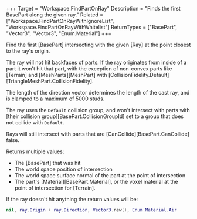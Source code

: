 +++
Target = "Workspace.FindPartOnRay"
Description = "Finds the first BasePart along the given ray."
Related = ["Workspace.FindPartOnRayWithIgnoreList", "Workspace.FindPartOnRayWithWhitelist"]
ReturnTypes = ["BasePart", "Vector3", "Vector3", "Enum.Material"]
+++

Find the first [BasePart] intersecting with the given [Ray] at the point closest to the ray's origin.

The ray will not hit backfaces of parts. If the ray originates from inside of a part it won't hit that part, with the exception of non-convex parts like [Terrain] and [MeshParts][MeshPart] with [CollisionFidelity.Default][TriangleMeshPart.CollisionFidelity].

The length of the direction vector determines the length of the cast ray, and is clamped to a maximum of 5000 studs.

The ray uses the `Default` collision group, and won't intersect with parts with [their collision group][BasePart.CollisionGroupId] set to a group that does not collide with `Default`.

Rays will still intersect with parts that are [CanCollide][BasePart.CanCollide] false.

Returns multiple values:

- The [BasePart] that was hit
- The world space position of intersection
- The world space surface normal of the part at the point of intersection
- The part's [Material][BasePart.Material], or the voxel material at the point of intersection for [Terrain].

If the ray doesn't hit anything the return values will be:

```lua
nil, ray.Origin + ray.Direction, Vector3.new(), Enum.Material.Air
```